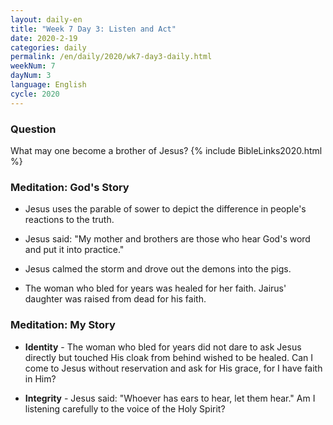 ```yaml
---
layout: daily-en
title: "Week 7 Day 3: Listen and Act"
date: 2020-2-19 
categories: daily
permalink: /en/daily/2020/wk7-day3-daily.html
weekNum: 7
dayNum: 3
language: English
cycle: 2020
---
```


### Question     
What may one become a brother of Jesus?
{% include BibleLinks2020.html %} 

### Meditation: God's Story   
+ Jesus uses the parable of sower to depict the difference in people's reactions to the truth. 

+ Jesus said: "My mother and brothers are those who hear God's word and put it into practice." 

+ Jesus calmed the storm and drove out the demons into the pigs. 

+ The woman who bled for years was healed for her faith. Jairus' daughter was raised from dead for his faith. 

### Meditation: My Story   
+ **Identity** - The woman who bled for years did not dare to ask Jesus directly but touched His cloak from behind wished to be healed. Can I come to Jesus without reservation and ask for His grace, for I have faith in Him? 

+ **Integrity** - Jesus said: "Whoever has ears to hear, let them hear." Am I listening carefully to the voice of the Holy Spirit? 
